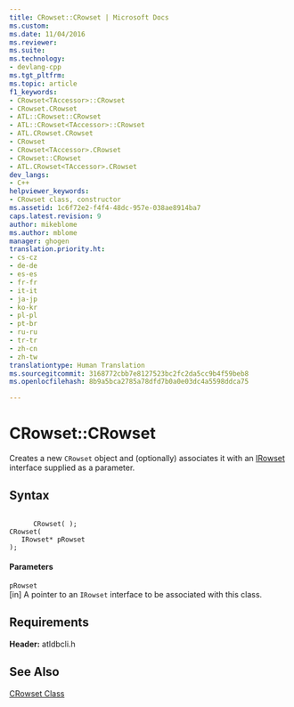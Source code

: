 ```yaml
---
title: CRowset::CRowset | Microsoft Docs
ms.custom: 
ms.date: 11/04/2016
ms.reviewer: 
ms.suite: 
ms.technology:
- devlang-cpp
ms.tgt_pltfrm: 
ms.topic: article
f1_keywords:
- CRowset<TAccessor>::CRowset
- CRowset.CRowset
- ATL::CRowset::CRowset
- ATL::CRowset<TAccessor>::CRowset
- ATL.CRowset.CRowset
- CRowset
- CRowset<TAccessor>.CRowset
- CRowset::CRowset
- ATL.CRowset<TAccessor>.CRowset
dev_langs:
- C++
helpviewer_keywords:
- CRowset class, constructor
ms.assetid: 1c6f72e2-f4f4-48dc-957e-038ae8914ba7
caps.latest.revision: 9
author: mikeblome
ms.author: mblome
manager: ghogen
translation.priority.ht:
- cs-cz
- de-de
- es-es
- fr-fr
- it-it
- ja-jp
- ko-kr
- pl-pl
- pt-br
- ru-ru
- tr-tr
- zh-cn
- zh-tw
translationtype: Human Translation
ms.sourcegitcommit: 3168772cbb7e8127523bc2fc2da5cc9b4f59beb8
ms.openlocfilehash: 8b9a5bca2785a78dfd7b0a0e03dc4a5598ddca75

---
```

# CRowset::CRowset
Creates a new `CRowset` object and (optionally) associates it with an [IRowset](https://msdn.microsoft.com/en-us/library/ms720986.aspx) interface supplied as a parameter.  
  
## Syntax  
  
```  
  
      CRowset( );   
CRowset(  
   IRowset* pRowset   
);  
```  
  
#### Parameters  
 `pRowset`  
 [in] A pointer to an `IRowset` interface to be associated with this class.  
  
## Requirements  
 **Header:** atldbcli.h  
  
## See Also  
 [CRowset Class](../../data/oledb/crowset-class.md)


<!--HONumber=Jan17_HO2-->


